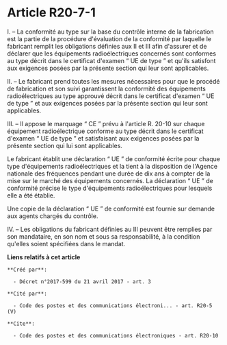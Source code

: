 # Article R20-7-1

I. – La conformité au type sur la base du contrôle interne de la fabrication est la partie de la procédure d'évaluation de la
conformité par laquelle le fabricant remplit les obligations définies aux II et III afin d'assurer et de déclarer que les
équipements radioélectriques concernés sont conformes au type décrit dans le certificat d'examen “ UE de type ” et qu'ils
satisfont aux exigences posées par la présente section qui leur sont applicables.

II. – Le fabricant prend toutes les mesures nécessaires pour que le procédé de fabrication et son suivi garantissent la
conformité des équipements radioélectriques au type approuvé décrit dans le certificat d'examen “ UE de type ” et aux
exigences posées par la présente section qui leur sont applicables.

III. – Il appose le marquage “ CE ” prévu à l'article R. 20-10 sur chaque équipement radioélectrique conforme au type décrit
dans le certificat d'examen “ UE de type ” et satisfaisant aux exigences posées par la présente section qui lui sont
applicables.

Le fabricant établit une déclaration “ UE ” de conformité écrite pour chaque type d'équipements radioélectriques et la tient
à la disposition de l'Agence nationale des fréquences pendant une durée de dix ans à compter de la mise sur le marché des
équipements concernés. La déclaration “ UE ” de conformité précise le type d'équipements radioélectriques pour lesquels elle
a été établie.

Une copie de la déclaration “ UE ” de conformité est fournie sur demande aux agents chargés du contrôle.

IV. – Les obligations du fabricant définies au III peuvent être remplies par son mandataire, en son nom et sous sa
responsabilité, à la condition qu'elles soient spécifiées dans le mandat.

**Liens relatifs à cet article**

	**Créé par**:

	  - Décret n°2017-599 du 21 avril 2017 - art. 3

	**Cité par**:

	  - Code des postes et des communications électroni... - art. R20-5 (V)

	**Cite**:

	  - Code des postes et des communications électroniques - art. R20-10
